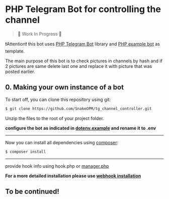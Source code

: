 # PHP Telegram Bot for controlling the channel

> :construction: Work In Progress :construction:

❗Attention❗ this bot uses [PHP Telegram Bot][core-github] library and [PHP example bot][example-bot] as template.

The main purpose of this bot is to check pictures in channels by hash and if 2 pictures are same delete last one and replace it with picture that was posted earlier.

## 0. Making your own instance of a bot

To start off, you can clone this repository using git:

```bash
$ git clone https://github.com/SnakeOPM/tg_channel_controller.git
```

Unzip the files to the root of your project folder.

**configure the bot as indicated in [dotenv.example][dotenv-example] and rename it to .env**

---


Now you can install all dependencies using [composer]:
```bash
$ composer install
```
---
provide hook info using hook.php or [manager.php][bot-manager-github]

**For a more detailed installation please use [webhook installation][core-github-webhook-installation]**

## To be continued!

[core-github]: https://github.com/php-telegram-bot/core "php-telegram-bot/core"
[core-github-webhook-installation]: https://github.com/php-telegram-bot/core#webhook-installation "php-telegram-bot/core - webhook install"
[core-readme-github]: https://github.com/php-telegram-bot/core#readme "PHP Telegram Bot - README"
[bot-manager-github]: https://github.com/php-telegram-bot/telegram-bot-manager "php-telegram-bot/telegram-bot-manager"
[bot-manager-readme-github]: https://github.com/php-telegram-bot/telegram-bot-manager#readme "PHP Telegram Bot Manager - README"
[composer]: https://getcomposer.org/ "Composer"
[example-bot]: https://github.com/php-telegram-bot/example-bot "example-bot"
[dotenv-example]: .env.example "dotenv.example"
